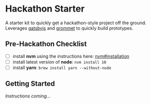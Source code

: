 # Hackathon Starter

A starter kit to quickly get a hackathon-style project off the ground. Leverages [gatsbyjs](https://www.gatsbyjs.org) and [grommet](http://grommet.io) to quickly build prototypes.

## Pre-Hackathon Checklist

- [ ] install **nvm** using the instructions here: [nvm#installation](https://github.com/creationix/nvm#installation)
- [ ] install latest version of **node**: `nvm install 10`
- [ ] install **yarn**: `brew install yarn --without-node`

## Getting Started

*Instructions coming...*